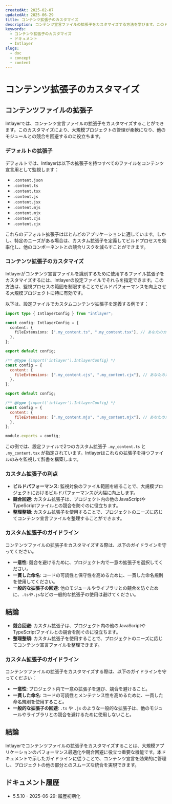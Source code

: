 ```yaml
---
createdAt: 2025-02-07
updatedAt: 2025-06-29
title: コンテンツ拡張子のカスタマイズ
description: コンテンツ宣言ファイルの拡張子をカスタマイズする方法を学びます。このドキュメントに従って、プロジェクトで条件を効率的に実装してください。
keywords:
  - コンテンツ拡張子のカスタマイズ
  - ドキュメント
  - Intlayer
slugs:
  - doc
  - concept
  - content
---
```


# コンテンツ拡張子のカスタマイズ

## コンテンツファイルの拡張子

Intlayerでは、コンテンツ宣言ファイルの拡張子をカスタマイズすることができます。このカスタマイズにより、大規模プロジェクトの管理が柔軟になり、他のモジュールとの競合を回避するのに役立ちます。

### デフォルトの拡張子

デフォルトでは、Intlayerは以下の拡張子を持つすべてのファイルをコンテンツ宣言用として監視します：

- `.content.json`
- `.content.ts`
- `.content.tsx`
- `.content.js`
- `.content.jsx`
- `.content.mjs`
- `.content.mjx`
- `.content.cjs`
- `.content.cjx`

これらのデフォルト拡張子はほとんどのアプリケーションに適しています。しかし、特定のニーズがある場合は、カスタム拡張子を定義してビルドプロセスを効率化し、他のコンポーネントとの競合リスクを減らすことができます。

### コンテンツ拡張子のカスタマイズ

Intlayerがコンテンツ宣言ファイルを識別するために使用するファイル拡張子をカスタマイズするには、Intlayerの設定ファイルでそれらを指定できます。この方法は、監視プロセスの範囲を制限することでビルドパフォーマンスを向上させる大規模プロジェクトに特に有効です。

以下は、設定ファイルでカスタムコンテンツ拡張子を定義する例です：

```typescript fileName="intlayer.config.ts" codeFormat="typescript"
import type { IntlayerConfig } from "intlayer";

const config: IntlayerConfig = {
  content: {
    fileExtensions: [".my_content.ts", ".my_content.tsx"], // あなたのカスタム拡張子
  },
};

export default config;
```

```javascript fileName="intlayer.config.mjs" codeFormat="esm"
/** @type {import('intlayer').IntlayerConfig} */
const config = {
  content: {
    fileExtensions: [".my_content.cjs", ".my_content.cjx"], // あなたのカスタム拡張子
  },
};

export default config;
```

```javascript fileName="intlayer.config.cjs" codeFormat="commonjs"
/** @type {import('intlayer').IntlayerConfig} */
const config = {
  content: {
    fileExtensions: [".my_content.mjs", ".my_content.mjx"], // あなたのカスタム拡張子
  },
};

module.exports = config;
```

この例では、設定ファイルで2つのカスタム拡張子 `.my_content.ts` と `.my_content.tsx` が指定されています。Intlayerはこれらの拡張子を持つファイルのみを監視して辞書を構築します。

### カスタム拡張子の利点

- **ビルドパフォーマンス**: 監視対象のファイル範囲を絞ることで、大規模プロジェクトにおけるビルドパフォーマンスが大幅に向上します。
- **競合回避**: カスタム拡張子は、プロジェクト内の他のJavaScriptやTypeScriptファイルとの競合を防ぐのに役立ちます。
- **整理整頓**: カスタム拡張子を使用することで、プロジェクトのニーズに応じてコンテンツ宣言ファイルを整理することができます。

### カスタム拡張子のガイドライン

コンテンツファイルの拡張子をカスタマイズする際は、以下のガイドラインを守ってください。

- **一意性**: 競合を避けるために、プロジェクト内で一意の拡張子を選択してください。
- **一貫した命名**: コードの可読性と保守性を高めるために、一貫した命名規則を使用してください。
- **一般的な拡張子の回避**: 他のモジュールやライブラリとの競合を防ぐために、`.ts`や`.js`などの一般的な拡張子の使用は避けてください。

## 結論

- **競合回避**: カスタム拡張子は、プロジェクト内の他のJavaScriptやTypeScriptファイルとの競合を防ぐのに役立ちます。
- **整理整頓**: カスタム拡張子を使用することで、プロジェクトのニーズに応じてコンテンツ宣言ファイルを整理できます。

### カスタム拡張子のガイドライン

コンテンツファイルの拡張子をカスタマイズする際は、以下のガイドラインを守ってください：

- **一意性**: プロジェクト内で一意の拡張子を選び、競合を避けること。
- **一貫した命名**: コードの可読性とメンテナンス性を高めるために、一貫した命名規則を使用すること。
- **一般的な拡張子の回避**: `.ts` や `.js` のような一般的な拡張子は、他のモジュールやライブラリとの競合を避けるために使用しないこと。

## 結論

Intlayerでコンテンツファイルの拡張子をカスタマイズすることは、大規模アプリケーションのパフォーマンス最適化や競合回避に役立つ重要な機能です。本ドキュメントで示したガイドラインに従うことで、コンテンツ宣言を効果的に管理し、プロジェクトの他の部分とのスムーズな統合を実現できます。

## ドキュメント履歴

- 5.5.10 - 2025-06-29: 履歴初期化
